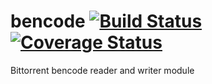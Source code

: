 # bencode [![Build Status](https://travis-ci.org/cwyang/temp.svg?branch=master)](https://travis-ci.org/cwyang/temp) [![Coverage Status](https://img.shields.io/codecov/c/github/cwyang/temp.svg)](https://codecov.io/gh/cwyang/temp)
Bittorrent bencode reader and writer module
